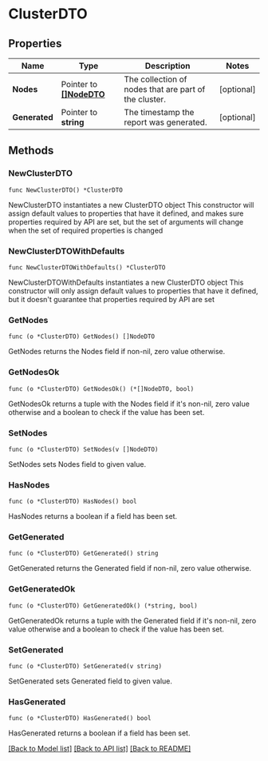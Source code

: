 # ClusterDTO

## Properties

Name | Type | Description | Notes
------------ | ------------- | ------------- | -------------
**Nodes** | Pointer to [**[]NodeDTO**](NodeDTO.md) | The collection of nodes that are part of the cluster. | [optional] 
**Generated** | Pointer to **string** | The timestamp the report was generated. | [optional] 

## Methods

### NewClusterDTO

`func NewClusterDTO() *ClusterDTO`

NewClusterDTO instantiates a new ClusterDTO object
This constructor will assign default values to properties that have it defined,
and makes sure properties required by API are set, but the set of arguments
will change when the set of required properties is changed

### NewClusterDTOWithDefaults

`func NewClusterDTOWithDefaults() *ClusterDTO`

NewClusterDTOWithDefaults instantiates a new ClusterDTO object
This constructor will only assign default values to properties that have it defined,
but it doesn't guarantee that properties required by API are set

### GetNodes

`func (o *ClusterDTO) GetNodes() []NodeDTO`

GetNodes returns the Nodes field if non-nil, zero value otherwise.

### GetNodesOk

`func (o *ClusterDTO) GetNodesOk() (*[]NodeDTO, bool)`

GetNodesOk returns a tuple with the Nodes field if it's non-nil, zero value otherwise
and a boolean to check if the value has been set.

### SetNodes

`func (o *ClusterDTO) SetNodes(v []NodeDTO)`

SetNodes sets Nodes field to given value.

### HasNodes

`func (o *ClusterDTO) HasNodes() bool`

HasNodes returns a boolean if a field has been set.

### GetGenerated

`func (o *ClusterDTO) GetGenerated() string`

GetGenerated returns the Generated field if non-nil, zero value otherwise.

### GetGeneratedOk

`func (o *ClusterDTO) GetGeneratedOk() (*string, bool)`

GetGeneratedOk returns a tuple with the Generated field if it's non-nil, zero value otherwise
and a boolean to check if the value has been set.

### SetGenerated

`func (o *ClusterDTO) SetGenerated(v string)`

SetGenerated sets Generated field to given value.

### HasGenerated

`func (o *ClusterDTO) HasGenerated() bool`

HasGenerated returns a boolean if a field has been set.


[[Back to Model list]](../README.md#documentation-for-models) [[Back to API list]](../README.md#documentation-for-api-endpoints) [[Back to README]](../README.md)


